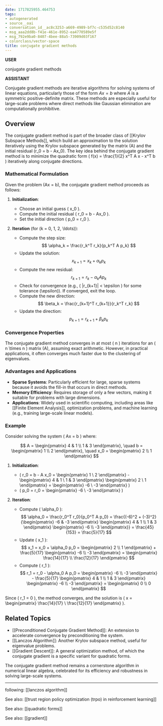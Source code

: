 ```yaml
---
date: 1717825955.464753
tags:
- autogenerated
- source__oai
- conversation_id__ac8c3253-a669-4989-bf7c-c535d52c8140
- msg_aaa2dd8b-f41e-461e-8952-ea4770589e5f
- msg_792e9ba0-8407-4bee-88a5-73909d03f167
- colorclass/vector-space
title: conjugate gradient methods
---
```


**USER**

conjugate gradient methods


**ASSISTANT**

Conjugate gradient methods are iterative algorithms for solving systems of linear equations, particularly those of the form $Ax = b$ where $A$ is a symmetric positive-definite matrix. These methods are especially useful for large-scale problems where direct methods like Gaussian elimination are computationally prohibitive.

## Overview

The conjugate gradient method is part of the broader class of [[Krylov Subspace Methods]], which build an approximation to the solution iteratively using the Krylov subspace generated by the matrix \(A\) and the initial residual \(r_0 = b - Ax_0\). The key idea behind the conjugate gradient method is to minimize the quadratic form \( f(x) = \frac{1}{2} x^T A x - x^T b \) iteratively along conjugate directions.

### Mathematical Formulation

Given the problem \(Ax = b\), the conjugate gradient method proceeds as follows:

1. **Initialization**:
   - Choose an initial guess \( x_0 \).
   - Compute the initial residual \( r_0 = b - Ax_0 \).
   - Set the initial direction \( p_0 = r_0 \).

2. **Iteration** (for \(k = 0, 1, 2, \ldots\)):
   - Compute the step size: $$ \alpha_k = \frac{r_k^T r_k}{p_k^T A p_k} $$
   - Update the solution: $$ x_{k+1} = x_k + \alpha_k p_k $$
   - Compute the new residual: $$ r_{k+1} = r_k - \alpha_k A p_k $$
   - Check for convergence (e.g., \( \|r_{k+1}\| < \epsilon \) for some tolerance \(\epsilon\)). If converged, exit the loop.
   - Compute the new direction: $$ \beta_k = \frac{r_{k+1}^T r_{k+1}}{r_k^T r_k} $$
   - Update the direction: $$ p_{k+1} = r_{k+1} + \beta_k p_k $$

### Convergence Properties

The conjugate gradient method converges in at most \( n \) iterations for an \( n \times n \) matrix \(A\), assuming exact arithmetic. However, in practical applications, it often converges much faster due to the clustering of eigenvalues.

### Advantages and Applications

- **Sparse Systems**: Particularly efficient for large, sparse systems because it avoids the fill-in that occurs in direct methods.
- **Memory Efficiency**: Requires storage of only a few vectors, making it suitable for problems with large dimensions.
- **Applications**: Widely used in scientific computing, including areas like [[Finite Element Analysis]], optimization problems, and machine learning (e.g., training large-scale linear models).

### Example

Consider solving the system \( Ax = b \) where:

$$ A = \begin{pmatrix} 4 & 1 \\ 1 & 3 \end{pmatrix}, \quad b = \begin{pmatrix} 1 \\ 2 \end{pmatrix}, \quad x_0 = \begin{pmatrix} 2 \\ 1 \end{pmatrix} $$

1. **Initialization**:
   - \( r_0 = b - A x_0 = \begin{pmatrix} 1 \\ 2 \end{pmatrix} - \begin{pmatrix} 4 & 1 \\ 1 & 3 \end{pmatrix} \begin{pmatrix} 2 \\ 1 \end{pmatrix} = \begin{pmatrix} -6 \\ -3 \end{pmatrix} \)
   - \( p_0 = r_0 = \begin{pmatrix} -6 \\ -3 \end{pmatrix} \)

2. **Iteration**:
   - Compute \( \alpha_0 \):
     $$ \alpha_0 = \frac{r_0^T r_0}{p_0^T A p_0} = \frac{(-6)^2 + (-3)^2}{\begin{pmatrix} -6 & -3 \end{pmatrix} \begin{pmatrix} 4 & 1 \\ 1 & 3 \end{pmatrix} \begin{pmatrix} -6 \\ -3 \end{pmatrix}} = \frac{45}{153} = \frac{5}{17} $$
   - Update \( x_1 \):
     $$ x_1 = x_0 + \alpha_0 p_0 = \begin{pmatrix} 2 \\ 1 \end{pmatrix} + \frac{5}{17} \begin{pmatrix} -6 \\ -3 \end{pmatrix} = \begin{pmatrix} \frac{14}{17} \\ \frac{12}{17} \end{pmatrix} $$
   - Compute \( r_1 \):
     $$ r_1 = r_0 - \alpha_0 A p_0 = \begin{pmatrix} -6 \\ -3 \end{pmatrix} - \frac{5}{17} \begin{pmatrix} 4 & 1 \\ 1 & 3 \end{pmatrix} \begin{pmatrix} -6 \\ -3 \end{pmatrix} = \begin{pmatrix} 0 \\ 0 \end{pmatrix} $$

Since \( r_1 = 0 \), the method converges, and the solution is \( x = \begin{pmatrix} \frac{14}{17} \\ \frac{12}{17} \end{pmatrix} \).

## Related Topics

- [[Preconditioned Conjugate Gradient Method]]: An extension to accelerate convergence by preconditioning the system.
- [[Lanczos Algorithm]]: Another Krylov subspace method, useful for eigenvalue problems.
- [[Gradient Descent]]: A general optimization method, of which the conjugate gradient is a specific variant for quadratic forms.

The conjugate gradient method remains a cornerstone algorithm in numerical linear algebra, celebrated for its efficiency and robustness in solving large-scale systems.


---


following: [[lanczos algorithm]]

See also: [[trust region policy optimization (trpo) in reinforcement learning]]


See also: [[quadratic forms]]


See also: [[gradient]]